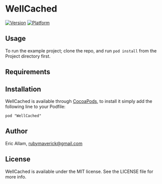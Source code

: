 # WellCached

[![Version](http://cocoapod-badges.herokuapp.com/v/WellCached/badge.png)](http://cocoadocs.org/docsets/WellCached)
[![Platform](http://cocoapod-badges.herokuapp.com/p/WellCached/badge.png)](http://cocoadocs.org/docsets/WellCached)

## Usage

To run the example project; clone the repo, and run `pod install` from the Project directory first.

## Requirements

## Installation

WellCached is available through [CocoaPods](http://cocoapods.org), to install
it simply add the following line to your Podfile:

    pod "WellCached"

## Author

Eric Allam, rubymaverick@gmail.com

## License

WellCached is available under the MIT license. See the LICENSE file for more info.

